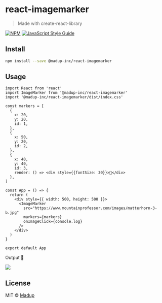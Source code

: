 # react-imagemarker

> Made with create-react-library

[![NPM](https://img.shields.io/npm/v/react-imagemarker.svg)](https://www.npmjs.com/package/react-imagemarker) [![JavaScript Style Guide](https://img.shields.io/badge/code_style-standard-brightgreen.svg)](https://standardjs.com)

## Install

```bash
npm install --save @madup-inc/react-imagemarker
```

## Usage

```tsx
import React from 'react'
import ImageMarker from '@madup-inc/react-imagemarker'
import '@madup-inc/react-imagemarker/dist/index.css'

const markers = [
  {
    x: 20,
    y: 20,
    id: 1,
  },
  {
    x: 50,
    y: 20,
    id: 2,
  },
  {
    x: 40,
    y: 40,
    id: 3,
    render: () => <div style={{fontSize: 30}}>🙂</div>
  },
]

const App = () => {
  return (
    <div style={{ width: 500, height: 500 }}>
      <ImageMarker
        src="https://www.mountainprofessor.com/images/matterhorn-3-b.jpg"
        markers={markers}
        onImageClick={console.log}
      />
    </div>
  )
}

export default App

```

Output 🙂

![](https://user-images.githubusercontent.com/6068828/126769756-aaf6bb1a-1041-4ccf-bd14-6c4cfe2efe44.png)

## License

MIT © [Madup](https://github.com/madup-inc)
